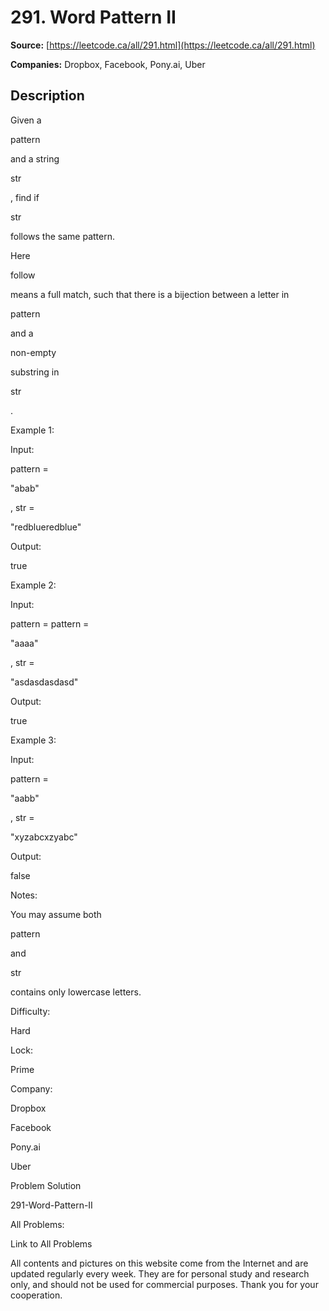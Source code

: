 # 291. Word Pattern II

**Source:** [https://leetcode.ca/all/291.html](https://leetcode.ca/all/291.html)

**Companies:** Dropbox, Facebook, Pony.ai, Uber

## Description

Given a

pattern

and a string

str

, find if

str

follows
        the same pattern.

Here

follow

means a full match, such that there is a bijection between a letter in

pattern

and a

non-empty

substring in

str

.

Example 1:

Input:

pattern =

"abab"

, str =

"redblueredblue"

Output:

true

Example 2:

Input:

pattern = pattern =

"aaaa"

, str =

"asdasdasdasd"

Output:

true

Example 3:

Input:

pattern =

"aabb"

, str =

"xyzabcxzyabc"

Output:

false

Notes:

You may assume both

pattern

and

str

contains only lowercase
        letters.

Difficulty:

Hard

Lock:

Prime

Company:

Dropbox

Facebook

Pony.ai

Uber

Problem Solution

291-Word-Pattern-II

All Problems:

Link to All Problems

All contents and pictures on this website come from the Internet and are updated regularly every week. They are for personal study and research only, and should not be used for commercial purposes. Thank you for your cooperation.

